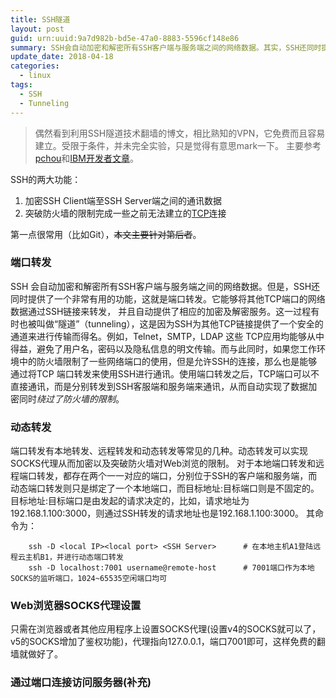 ```yaml
---
title: SSH隧道
layout: post
guid: urn:uuid:9a7d982b-bd5e-47a0-8883-5596cf148e86
summary: SSH会自动加密和解密所有SSH客户端与服务端之间的网络数据。其实，SSH还同时提供了一个非常有用的功能，这就是端口转发。它能够将其他TCP端口的网络数据通过SSH链接来转发，并且自动提供了相应的加密及解密服务，这一过程有时也被叫做“隧道”（tunneling）。
update_date: 2018-04-18
categories:
  - linux
tags:
  - SSH
  - Tunneling
---
```


> 偶然看到利用SSH隧道技术翻墙的博文，相比熟知的VPN，它免费而且容易建立。受限于条件，并未完全实验，只是觉得有意思mark一下。
> 主要参考[pchou](http://www.pchou.info/linux/2015/11/01/ssh-tunnel.html)和[IBM开发者文章](https://www.ibm.com/developerworks/cn/linux/l-cn-sshforward/)。

SSH的两大功能：

1. 加密SSH Client端至SSH Server端之间的通讯数据
2. 突破防火墙的限制完成一些之前无法建立的[TCP](https://en.wikipedia.org/wiki/Transmission_Control_Protocol)连接

第一点很常用（比如Git），~~本文主要针对第后者~~。

### 端口转发

SSH 会自动加密和解密所有SSH客户端与服务端之间的网络数据。但是，SSH还同时提供了一个非常有用的功能，这就是端口转发。它能够将其他TCP端口的网络数据通过SSH链接来转发，
并且自动提供了相应的加密及解密服务。这一过程有时也被叫做“隧道”（tunneling），这是因为SSH为其他TCP链接提供了一个安全的通道来进行传输而得名。例如，Telnet，SMTP，LDAP 这些 
TCP应用均能够从中得益，避免了用户名，密码以及隐私信息的明文传输。而与此同时，如果您工作环境中的防火墙限制了一些网络端口的使用，但是允许SSH的连接，那么也是能够通过将TCP 
端口转发来使用SSH进行通讯。使用端口转发之后，TCP端口可以不直接通讯，而是分别转发到SSH客服端和服务端来通讯，从而自动实现了数据加密同时*绕过了防火墙的限制*。


### 动态转发

端口转发有本地转发、远程转发和动态转发等常见的几种。动态转发可以实现SOCKS代理从而加密以及突破防火墙对Web浏览的限制。
对于本地端口转发和远程端口转发，都存在两个一一对应的端口，分别位于SSH的客户端和服务端，而动态端口转发则只是绑定了一个本地端口，而目标地址:目标端口则是不固定的。
目标地址:目标端口是由发起的请求决定的，比如，请求地址为192.168.1.100:3000，则通过SSH转发的请求地址也是192.168.1.100:3000。
其命令为：
```
    ssh -D <local IP><local port> <SSH Server>      # 在本地主机A1登陆远程云主机B1，并进行动态端口转发
    ssh -D localhost:7001 username@remote-host      # 7001端口作为本地SOCKS的监听端口，1024~65535空闲端口均可
```


### Web浏览器SOCKS代理设置

只需在浏览器或者其他应用程序上设置SOCKS代理(设置v4的SOCKS就可以了，v5的SOCKS增加了鉴权功能)，代理指向127.0.0.1，端口7001即可，这样免费的翻墙就做好了。

### 通过端口连接访问服务器(补充)
